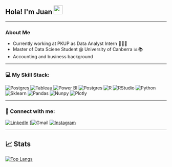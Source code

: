 ## Hola! I'm **Juan** <img src="https://raw.githubusercontent.com/syedareehaquasar/syedareehaquasar/master/gifs/Hi.gif" width="28px"></h1>
________________________________________________________________________________________________________________________________________________________________________________

### About Me
- Currently working at PKUP as Data Analyst Intern 👨🏻‍💻 
- Master of Data Sciene Student @ University of Canberra 📊📚
- Accounting and business background 
________________________________________________________________________________________________________________________________________________________________________________

### 💻 My Skill Stack:
![Postgres](https://img.shields.io/badge/PostgreSQL-316192?style=for-the-badge&logo=postgresql&logoColor=white!)
![Tableau](https://img.shields.io/badge/Tableau-E97627?style=for-the-badge&logo=Tableau&logoColor=white) 
![Power BI](https://img.shields.io/badge/PowerBI-F2C811?style=for-the-badge&logo=Power%20BI&logoColor=black) 
![Postgres](https://img.shields.io/badge/PostgreSQL-316192?style=for-the-badge&logo=postgresql&logoColor=white)
![R](https://img.shields.io/badge/r-%23276DC3.svg?style=for-the-badge&logo=r&logoColor=white) 
![RStudio](https://img.shields.io/badge/RStudio-75AADB?style=for-the-badge&logo=RStudio&logoColor=white) 
![Python](https://img.shields.io/badge/Python-3776AB?style=for-the-badge&logo=python&logoColor=white)
![Sklearn](https://img.shields.io/badge/scikit_learn-F7931E?style=for-the-badge&logo=scikit-learn&logoColor=white)
![Pandas](https://img.shields.io/badge/Pandas-2C2D72?style=for-the-badge&logo=pandas&logoColor=white)
![Nunpy](https://img.shields.io/badge/Numpy-777BB4?style=for-the-badge&logo=numpy&logoColor=white)
![Plotly](https://img.shields.io/badge/Plotly-239120?style=for-the-badge&logo=plotly&logoColor=white)


________________________________________________________________________________________________________________________________________________________________________________

### 📲 Connect with me:
[![LinkedIn](https://img.shields.io/badge/linkedin-%230077B5.svg?style=for-the-badge&logo=linkedin&logoColor=white)](https://www.linkedin.com/in/juancarlosguarino/)
[![Gmail](https://img.shields.io/badge/guarinojuancarlos@gmail.com-D14836?style=for-the-badge&logo=gmail&logoColor=white)
[![Instagram](https://img.shields.io/badge/Instagram-%23E4405F.svg?style=for-the-badge&logo=Instagram&logoColor=white)](https://www.instagram.com/juannguarino/)

________________________________________________________________________________________________________________________________________________________________________________
## 📈 Stats 
[![Top Langs](https://github-readme-stats.vercel.app/api/top-langs/?username=ndleah&layout=compact)](https://github.com/ndleah)
